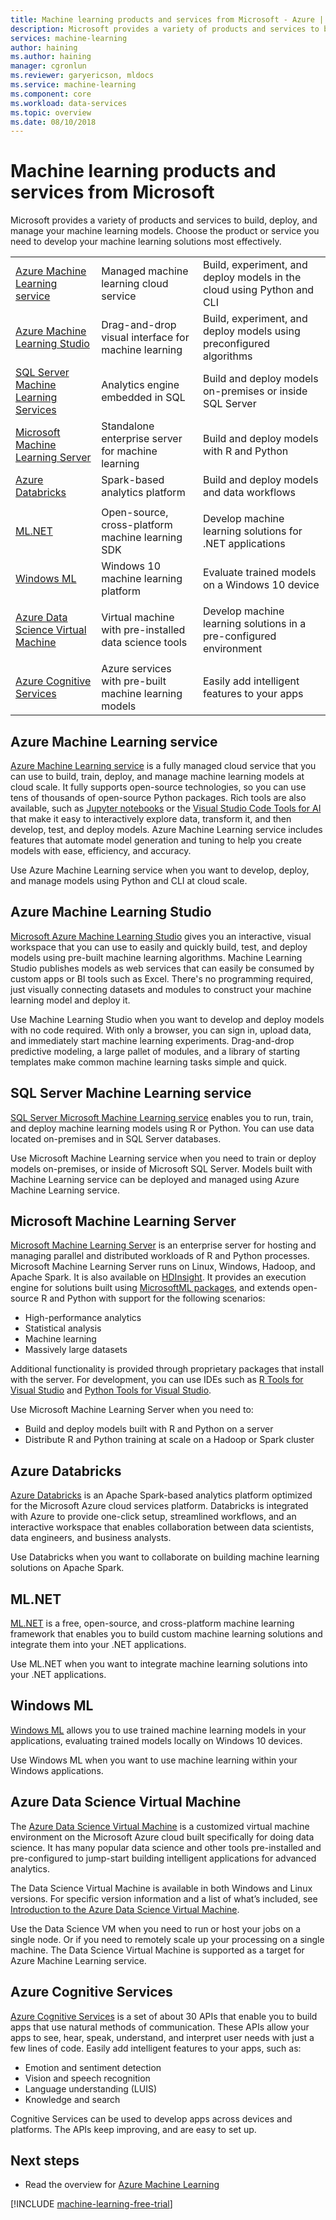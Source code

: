 ```yaml
---
title: Machine learning products and services from Microsoft - Azure | Microsoft Docs
description: Microsoft provides a variety of products and services to build, deploy, and manage your machine learning models. 
services: machine-learning
author: haining
ms.author: haining
manager: cgronlun
ms.reviewer: garyericson, mldocs
ms.service: machine-learning
ms.component: core
ms.workload: data-services
ms.topic: overview
ms.date: 08/10/2018
---
```


# Machine learning products and services from Microsoft

Microsoft provides a variety of products and services to build, deploy, and manage your machine learning models. Choose the product or service you need to develop your machine learning solutions most effectively.

<!--
| Use this option...                                                            | if you want to do this... |
| ----------------------------------------------------------------------------- | ---------------- |
| [Azure Machine Learning service](#azure-machine-learning-services) | build and deploy models in the cloud using Python and CLI |
| [Azure Machine Learning Studio](#azure-machine-learning-studio)               | build and deploy models using a drag-and-drop visual interface |
| [SQL Server Machine Learning Services](#sql-server-machine-learning-services) | build and deploy models on-premises or inside SQL Server  |
| [Microsoft Machine Learning Server](#microsoft-machine-learning-server)       | build and deploy R and Python models on an enterprise server |
| | |
| [Spark MLLib in HDInsight](#spark-mllib-in-hdinsight)                         | create models as part of Spark jobs executing on big data |
| [Microsoft Cognitive Toolkit (CNTK)](#microsoft-cognitive-toolkit-cntk)       | develop models using deep learning algorithms             |
| | |
| [Azure Data Science Virtual Machine](#azure-data-science-virtual-machine)     | use a customized virtual machine with pre-installed data science tools |
| | |
| [Azure Cognitive Services](#azure-cognitive-services)                         | use pre-built machine learning models in applications     |
| | |
-->

<!-- Trying a different kind of table
| | | | | | | |
|-|-|-|-|-|-|-|
| Environment | Interactive Experimentation | Data visualization | Collaboration (sharing) | Pre-configured | Control over environment | Development tools |
| Azure Notebooks | ✓ | ✓ | ✓ | ✓ | Low |
| Jupyter Notebooks (local or on a VM) | ✓ | ✓ |   |   | High |
| Data Science Virtual Machine (includes Jupyter Notebooks) | ✓ | ✓ |   | ✓ | High |
| Visual Studio Code & other IDEs |   |   |   |   | High | ✓ |
-->

<!--
| Microsoft machine learning product/service | What it is | What you do with it |
-->
| | | |
|-|-|-|
| [Azure Machine Learning service](#azure-machine-learning-services) | Managed machine learning cloud service | Build, experiment, and deploy models in the cloud using Python and CLI |
| [Azure Machine Learning Studio](#azure-machine-learning-studio) | Drag-and-drop visual interface for machine learning | Build, experiment, and deploy models using preconfigured algorithms |
| [SQL Server Machine Learning Services](#sql-server-machine-learning-services) | Analytics engine embedded in SQL | Build and deploy models on-premises or inside SQL Server |
| [Microsoft Machine Learning Server](#microsoft-machine-learning-server) | Standalone enterprise server for machine learning | Build and deploy models with R and Python |
| [Azure Databricks](#azure-databricks) | Spark-based analytics platform | Build and deploy models and data workflows |
| | | |
| [ML.NET](#ml-net) | Open-source, cross-platform machine learning SDK | Develop machine learning solutions for .NET applications |
| [Windows ML](#windows-ml) | Windows 10 machine learning platform | Evaluate trained models on a Windows 10 device |
| | | |
| [Azure Data Science Virtual Machine](#azure-data-science-virtual-machine) | Virtual machine with pre-installed data science tools | Develop machine learning solutions in a pre-configured environment |
| | | |
| [Azure Cognitive Services](#azure-cognitive-services) | Azure services with pre-built machine learning models | Easily add intelligent features to your apps |

## Azure Machine Learning service

[Azure Machine Learning service](overview-what-is-azure-ml.md) is a fully managed cloud service that you can use to build, train, deploy, and manage machine learning models at cloud scale.
It fully supports open-source technologies, so you can use tens of thousands of open-source Python packages.
Rich tools are also available, such as [Jupyter notebooks](http://jupyter.org) or the [Visual Studio Code Tools for AI](https://visualstudio.microsoft.com/downloads/ai-tools-vscode/) that make it easy to interactively explore data, transform it, and then develop, test, and deploy models.
Azure Machine Learning service includes features that automate model generation and tuning to help you create models with ease, efficiency, and accuracy.

Use Azure Machine Learning service when you want to develop, deploy, and manage models using Python and CLI at cloud scale.

## Azure Machine Learning Studio

[Microsoft Azure Machine Learning Studio](../studio/what-is-ml-studio.md) gives you an interactive, visual workspace that you can use to easily and quickly build, test, and deploy models using pre-built machine learning algorithms. Machine Learning Studio publishes models as web services that can easily be consumed by custom apps or BI tools such as Excel. There's no programming required, just visually connecting datasets and modules to construct your machine learning model and deploy it.

Use Machine Learning Studio when you want to develop and deploy models with no code required. With only a browser, you can sign in, upload data, and immediately start machine learning experiments. Drag-and-drop predictive modeling, a large pallet of modules, and a library of starting templates make common machine learning tasks simple and quick.

## SQL Server Machine Learning service

[SQL Server Microsoft Machine Learning service](https://docs.microsoft.com/sql/advanced-analytics/r/r-services) enables you to run, train, and deploy machine learning models using R or Python. You can use data located on-premises and in SQL Server databases.

Use Microsoft Machine Learning service when you need to train or deploy models on-premises, or inside of Microsoft SQL Server. Models built with Machine Learning service can be deployed and managed using Azure Machine Learning service. 

## Microsoft Machine Learning Server

[Microsoft Machine Learning Server](https://docs.microsoft.com/machine-learning-server/what-is-machine-learning-server) is an enterprise server for hosting and managing parallel and distributed workloads of R and Python processes. Microsoft Machine Learning Server runs on Linux, Windows, Hadoop, and Apache Spark. It is also available on [HDInsight](https://azure.microsoft.com/services/hdinsight/r-server/). It provides an execution engine for solutions built using [MicrosoftML packages](https://docs.microsoft.com/r-server/r/concept-what-is-the-microsoftml-package), and extends open-source R and Python with support for the following scenarios:

- High-performance analytics
- Statistical analysis
- Machine learning
- Massively large datasets

Additional functionality is provided through proprietary packages that install with the server. For development, you can use IDEs such as [R Tools for Visual Studio](https://www.visualstudio.com/vs/rtvs/) and [Python Tools for Visual Studio](https://www.visualstudio.com/vs/python/).

Use Microsoft Machine Learning Server when you need to:

- Build and deploy models built with R and Python on a server
- Distribute R and Python training at scale on a Hadoop or Spark cluster

## Azure Databricks

[Azure Databricks](/articles/azure-databricks/what-is-azure-databricks.md)  is an Apache Spark-based analytics platform optimized for the Microsoft Azure cloud services platform. Databricks is integrated with Azure to provide one-click setup, streamlined workflows, and an interactive workspace that enables collaboration between data scientists, data engineers, and business analysts.

Use Databricks when you want to collaborate on building machine learning solutions on Apache Spark.

## ML.NET

[ML.NET](https://docs.microsoft.com/dotnet/machine-learning/) is a free, open-source, and cross-platform machine learning framework that enables you to build custom machine learning solutions and integrate them into your .NET applications.

Use ML.NET when you want to integrate machine learning solutions into your .NET applications.

## Windows ML

[Windows ML](https://docs.microsoft.com/windows/uwp/machine-learning/) allows you to use trained machine learning models in your applications, evaluating trained models locally on Windows 10 devices.

Use Windows ML when you want to use machine learning within your Windows applications.

## Azure Data Science Virtual Machine

The [Azure Data Science Virtual Machine](../data-science-virtual-machine/overview.md) is a customized virtual machine environment on the Microsoft Azure cloud built specifically for doing data science. It has many popular data science and other tools pre-installed and pre-configured to jump-start building intelligent applications for advanced analytics.

The Data Science Virtual Machine is available in both Windows and Linux versions. For specific version information and a list of what’s included, see [Introduction to the Azure Data Science Virtual Machine](../data-science-virtual-machine/overview.md).

Use the Data Science VM when you need to run or host your jobs on a single node. Or if you need to remotely scale up your processing on a single machine. The Data Science Virtual Machine is supported as a target for Azure Machine Learning service.

## Azure Cognitive Services

[Azure Cognitive Services](/articles/cognitive-services/welcome.md) is a set of about 30 APIs that enable you to build apps that use natural methods of communication. These APIs allow your apps to see, hear, speak, understand, and interpret user needs with just a few lines of code. Easily add intelligent features to your apps, such as: 

- Emotion and sentiment detection
- Vision and speech recognition
- Language understanding (LUIS)
- Knowledge and search

Cognitive Services can be used to develop apps across devices and platforms. The APIs keep improving, and are easy to set up. 

## Next steps

- Read the overview for [Azure Machine Learning](overview-what-is-azure-ml.md)

[!INCLUDE [machine-learning-free-trial](../../../includes/machine-learning-free-trial.md)]

